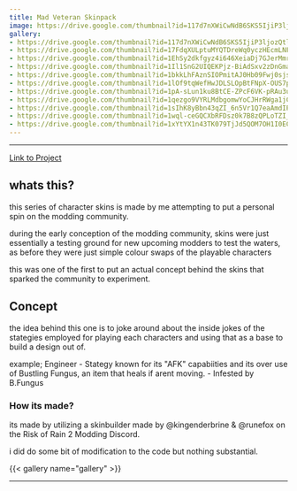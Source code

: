 ```yaml
---
title: Mad Veteran Skinpack
image: https://drive.google.com/thumbnail?id=117d7nXWiCwNdB6SKS5IjiP3ljozQtlKg&sz=w1000
gallery:
- https://drive.google.com/thumbnail?id=117d7nXWiCwNdB6SKS5IjiP3ljozQtlKg&sz=w1000
- https://drive.google.com/thumbnail?id=17FdqXULptuMYQTDreWq0yczHEcmLNFWy&sz=w1000
- https://drive.google.com/thumbnail?id=1EhSy2dkfgyz4i646XeiaDj7GJerMmr0M&sz=w1000
- https://drive.google.com/thumbnail?id=1Il1SnG2UIQEKPjz-BiAdSxv2zDnGma18&sz=w1000
- https://drive.google.com/thumbnail?id=1bkkLhFAznSIOPmitAJ0Hb09Fwj0sjsy8&sz=w1000
- https://drive.google.com/thumbnail?id=1lOf9tqWefHwJDLSLOpBtFNpX-OUS7pTe&sz=w1000
- https://drive.google.com/thumbnail?id=1pA-sLun1ku8BtCE-ZPcF6VK-pRAu3u3y&sz=w1000
- https://drive.google.com/thumbnail?id=1qezgo9VYRLMdbgomwYoCJHrRWga1jCOw&sz=w1000
- https://drive.google.com/thumbnail?id=1sIhK8yBbn43qZI_6n5Vr1Q7eaAmdIPlY&sz=w1000
- https://drive.google.com/thumbnail?id=1wql-ceGQCXbRFDsz0k7B8zQPLoTZI_jS&sz=w1000
- https://drive.google.com/thumbnail?id=1xYtYX1n43TK079TjJd5QOM7OH1I0ECZb&sz=w1000
---
```

<!--more-->
---

[Link to Project](https://thunderstore.io/package/KrononConspirator/MadVeteran_Skinpack/)

## whats this?

this series of character skins is made by me attempting to put a personal spin on the modding community. 

during the early conception of the modding community, skins were just essentially a testing ground for new upcoming modders to test the waters, as before they were just simple colour swaps of the playable characters

this was one of the first to put an actual concept behind the skins that sparked the community to experiment.

## Concept
the idea behind this one is to joke around about the inside jokes of the stategies employed for playing each characters and using that as a base to build a design out of.

example;
Engineer - Stategy known for its "AFK" capabiities and its over use of Bustling Fungus, an item that heals if arent moving. - Infested by B.Fungus

### How its made?

its made by utilizing a skinbuilder made by @kingenderbrine & @runefox on the Risk of Rain 2 Modding Discord. 

i did do some bit of modification to the code but nothing substantial.

{{< gallery name="gallery" >}}

---
